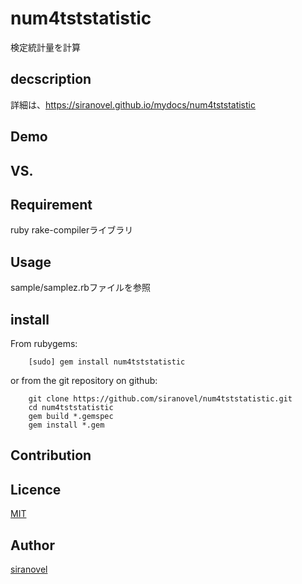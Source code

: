 num4tststatistic
================
検定統計量を計算

## decscription ##

詳細は、https://siranovel.github.io/mydocs/num4tststatistic  

## Demo ##

## VS. ##

## Requirement ##
ruby rake-compilerライブラリ

## Usage ##

sample/samplez.rbファイルを参照

## install ##

From rubygems:  
~~~
    [sudo] gem install num4tststatistic
~~~

or from the git repository on github:  
~~~
    git clone https://github.com/siranovel/num4tststatistic.git  
    cd num4tststatistic  
    gem build *.gemspec
    gem install *.gem
~~~

## Contribution ##

## Licence ##
[MIT](LICENSE)

## Author ##

[siranovel](https://github.com/siranovel)
